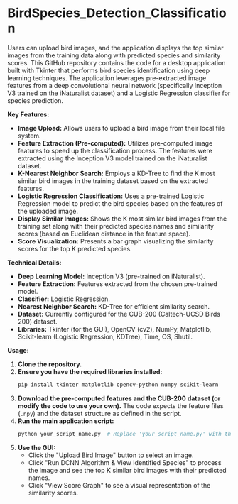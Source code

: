 # BirdSpecies_Detection_Classification
Users can upload bird images, and the application displays the top similar images from the training data along with predicted species and similarity scores.
This GitHub repository contains the code for a desktop application built with Tkinter that performs bird species identification using deep learning techniques. The application leverages pre-extracted image features from a deep convolutional neural network (specifically Inception V3 trained on the iNaturalist dataset) and a Logistic Regression classifier for species prediction.

**Key Features:**

* **Image Upload:** Allows users to upload a bird image from their local file system.
* **Feature Extraction (Pre-computed):** Utilizes pre-computed image features to speed up the classification process. The features were extracted using the Inception V3 model trained on the iNaturalist dataset.
* **K-Nearest Neighbor Search:** Employs a KD-Tree to find the K most similar bird images in the training dataset based on the extracted features.
* **Logistic Regression Classification:** Uses a pre-trained Logistic Regression model to predict the bird species based on the features of the uploaded image.
* **Display Similar Images:** Shows the K most similar bird images from the training set along with their predicted species names and similarity scores (based on Euclidean distance in the feature space).
* **Score Visualization:** Presents a bar graph visualizing the similarity scores for the top K predicted species.

**Technical Details:**

* **Deep Learning Model:** Inception V3 (pre-trained on iNaturalist).
* **Feature Extraction:** Features extracted from the chosen pre-trained model.
* **Classifier:** Logistic Regression.
* **Nearest Neighbor Search:** KD-Tree for efficient similarity search.
* **Dataset:** Currently configured for the CUB-200 (Caltech-UCSD Birds 200) dataset.
* **Libraries:** Tkinter (for the GUI), OpenCV (cv2), NumPy, Matplotlib, Scikit-learn (Logistic Regression, KDTree), Time, OS, Shutil.

**Usage:**

1.  **Clone the repository.**
2.  **Ensure you have the required libraries installed:**
    ```bash
    pip install tkinter matplotlib opencv-python numpy scikit-learn
    ```
3.  **Download the pre-computed features and the CUB-200 dataset (or modify the code to use your own).** The code expects the feature files (`.npy`) and the dataset structure as defined in the script.
4.  **Run the main application script:**
    ```bash
    python your_script_name.py  # Replace 'your_script_name.py' with the actual filename
    ```
5.  **Use the GUI:**
    * Click the "Upload Bird Image" button to select an image.
    * Click "Run DCNN Algorithm & View Identified Species" to process the image and see the top K similar bird images with their predicted names.
    * Click "View Score Graph" to see a visual representation of the similarity scores.

